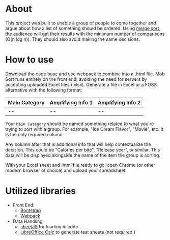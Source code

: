 
# About
This project was built to enable a group of people to come together and argue about how a list of something should be ordered. Using [merge sort](https://en.wikipedia.org/wiki/Merge_sort), the audience will get their results with the minimum number of comparisons (O(n log n)). They should also avoid making the same decisions. 

# How to use
Download the code base and use webpack to combine into a .html file. Mob Sort runs entirely on the front end, avoiding the need for servers by accepting uploaded Excel files (.xlsx). Generate a file in Excel or a FOSS alternative with the following format:

|Main Category|Amplifying Info 1|Amplifying Info 2|
|--|--|--|
|--|--|--|

Your `Main Category` should be named something related to what you're trying to sort with a group. For example, "Ice Cream Flavor", "Movie", etc. It is the only required column. 

Any column after that is additional info that will help contextualize the decision. This could be "Calories per bite", "Release year", or similar. This data will be displayed alongside the name of the item the group is sorting. 

With your Excel sheet and .html file ready to go, open Chrome (or other modern browser of choice) and upload your spreadsheet. 

# Utilized libraries

 - Front End:
	 - [Bootstrap](https://getbootstrap.com/)
	 - [Webpack](https://webpack.js.org/)
 - Data Handling
	 - [sheetJS](https://sheetjs.com/) for loading in code
	 - [LibreOffice Calc](https://www.libreoffice.org/discover/calc/) to generate test sheets (not required.)

 
